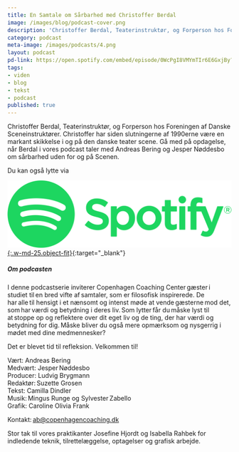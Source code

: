 ```yaml
---
title: En Samtale om Sårbarhed med Christoffer Berdal
image: /images/blog/podcast-cover.png
description: 'Christoffer Berdal, Teaterinstruktør, og Forperson hos Foreningen af Danske Sceneinstruktører. Christoffer har siden slutningerne af 1990erne være en markant skikkelse i og på den danske teater scene. Gå med på opdagelse, når Berdal i vores podcast taler med Andreas Bering og Jesper Nøddesbo om sårbarhed uden for og på Scenen.'
category: podcast
meta-image: /images/podcasts/4.png
layout: podcast
pd-link: https://open.spotify.com/embed/episode/0WcPgI8VMYmTIr6E6GxjBy?utm_source=generator
tags:
- viden
- blog
- tekst
- podcast
published: true
---
```


Christoffer Berdal, Teaterinstruktør, og Forperson hos Foreningen af Danske Sceneinstruktører. Christoffer har siden slutningerne af 1990erne være en markant skikkelse i og på den danske teater scene. Gå med på opdagelse, når Berdal i vores podcast taler med Andreas Bering og Jesper Nøddesbo om sårbarhed uden for og på Scenen.

Du kan også lytte via

[![Lyt til SamtaleRummet via Spotify](/images/podcasts/spotify.png "Lyt til SamtaleRummet via Spotify"){:.w-md-25.object-fit}](https://open.spotify.com/episode/0WcPgI8VMYmTIr6E6GxjBy){:target="_blank"}

##### Om podcasten

I denne podcastserie inviterer Copenhagen Coaching Center gæster i studiet til en bred vifte af samtaler, som er filosofisk inspirerede. De har alle til hensigt i et nænsomt og intenst møde at vende gæsterne mod det, som har værdi og betydning i deres liv. Som lytter får du måske lyst til at stoppe op og reflektere over dit eget liv og de ting, der har værdi og betydning for dig. Måske bliver du også mere opmærksom og nysgerrig i mødet med dine medmennesker?

Det er blevet tid til refleksion. Velkommen til!  

Vært: Andreas Bering<br>
Medvært: Jesper Nøddesbo<br>
Producer: Ludvig Brygmann<br>
Redaktør: Suzette Grosen<br>
Tekst: Camilla Dindler<br>
Musik: Mingus Runge og Sylvester Zabello<br>
Grafik: Caroline Olivia Frank

Kontakt: ab@copenhagencoaching.dk

Stor tak til vores praktikanter Josefine Hjordt og Isabella Rahbek for indledende teknik, tilrettelæggelse, optagelser og grafisk arbejde.